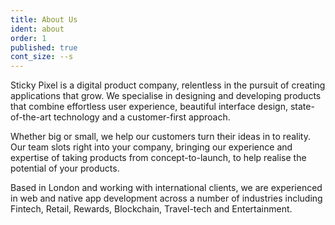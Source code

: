 ```yaml
---
title: About Us
ident: about
order: 1
published: true
cont_size: --s
---
```


Sticky Pixel is a digital product company, relentless in the pursuit of creating applications that grow. We specialise in designing and developing products that combine effortless user experience, beautiful interface design, state-of-the-art technology and a customer-first approach.

Whether big or small, we help our customers turn their ideas in to reality. Our team slots right into your company, bringing our experience and expertise of taking products from concept-to-launch, to help realise the potential of your products.

Based in London and working with international clients, we are experienced in web and native app development across a number of industries including Fintech, Retail, Rewards, Blockchain, Travel-tech and Entertainment.
